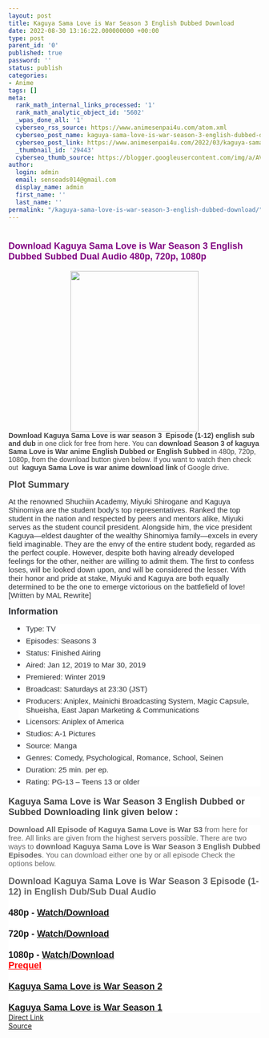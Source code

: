 ```yaml
---
layout: post
title: Kaguya Sama Love is War Season 3 English Dubbed Download
date: 2022-08-30 13:16:22.000000000 +00:00
type: post
parent_id: '0'
published: true
password: ''
status: publish
categories:
- Anime
tags: []
meta:
  rank_math_internal_links_processed: '1'
  rank_math_analytic_object_id: '5602'
  _wpas_done_all: '1'
  cyberseo_rss_source: https://www.animesenpai4u.com/atom.xml
  cyberseo_post_name: kaguya-sama-love-is-war-season-3-english-dubbed-download
  cyberseo_post_link: https://www.animesenpai4u.com/2022/03/kaguya-sama-love-is-war-season-3.html
  _thumbnail_id: '29443'
  cyberseo_thumb_source: https://blogger.googleusercontent.com/img/a/AVvXsEisZa3ULFi7BY9o5k2hWw-LjI3cofxSTSxIDZF1ZqBDlrueGaUneYKip_mLn3MVDnsBJMk2jPvL9dHVQehu4jcpshE2ssfMt2N6kqoBYe1ytTN2qKN8-NkvCUGJcBqfD8CJsUw5it0-fUZHpA4mz3GkSAnW-fffW71KnstD2HGavpqzdMrudqln1YU-=s320
author:
  login: admin
  email: senseads014@gmail.com
  display_name: admin
  first_name: ''
  last_name: ''
permalink: "/kaguya-sama-love-is-war-season-3-english-dubbed-download/"
---
```

<h1 style="text-align: left;"><span style="color: #800180; font-family: arial; font-size: large;">Download Kaguya Sama Love is War Season 3 English Dubbed Subbed Dual Audio 480p, 720p, 1080p</span></h1>
<div class="separator" style="clear: both; text-align: center;"><a href="https://blogger.googleusercontent.com/img/a/AVvXsEisZa3ULFi7BY9o5k2hWw-LjI3cofxSTSxIDZF1ZqBDlrueGaUneYKip_mLn3MVDnsBJMk2jPvL9dHVQehu4jcpshE2ssfMt2N6kqoBYe1ytTN2qKN8-NkvCUGJcBqfD8CJsUw5it0-fUZHpA4mz3GkSAnW-fffW71KnstD2HGavpqzdMrudqln1YU-=s1687" style="margin-left: 1em; margin-right: 1em;"><span style="font-family: arial;"><img border="0" data-original-height="1687" data-original-width="1349" height="320" src="{{ site.baseurl }}/assets/2022/08/AVvXsEisZa3ULFi7BY9o5k2hWw-LjI3cofxSTSxIDZF1ZqBDlrueGaUneYKip_mLn3MVDnsBJMk2jPvL9dHVQehu4jcpshE2ssfMt2N6kqoBYe1ytTN2qKN8-NkvCUGJcBqfD8CJsUw5it0-fUZHpA4mz3GkSAnW-fffW71KnstD2HGavpqzdMrudqln1YU-=s320" width="256" /></span></a></div>
<div class="separator" style="clear: both; text-align: left;"><span style="font-family: arial;"><b style="background: 0px 0px rgb(255, 255, 255); border: 0px; color: #444444; outline: 0px; padding: 0px; vertical-align: baseline;">Download Kaguya Sama Love is war season 3&nbsp; Episode (1-12) english sub and dub</b><span face="Hanuman, Ruda, sans-serif" style="background: 0px 0px white; border: 0px; color: #444444; outline: 0px; padding: 0px; vertical-align: baseline;">&nbsp;in one click for free from here. You can&nbsp;</span><b style="background: 0px 0px rgb(255, 255, 255); border: 0px; color: #444444; outline: 0px; padding: 0px; vertical-align: baseline;">download Season 3 of kaguya Sama Love is War anime English Dubbed or English Subbed</b><span face="Hanuman, Ruda, sans-serif" style="background: 0px 0px white; border: 0px; color: #444444; outline: 0px; padding: 0px; vertical-align: baseline;">&nbsp;in 480p, 720p, 1080p, from the download button given below. If you want to watch then check out</span><b style="background: 0px 0px rgb(255, 255, 255); border: 0px; color: #444444; outline: 0px; padding: 0px; vertical-align: baseline;">&nbsp; kaguya Sama Love is war anime download link</b><span face="Hanuman, Ruda, sans-serif" style="background: 0px 0px white; border: 0px; color: #444444; outline: 0px; padding: 0px; vertical-align: baseline;">&nbsp;of Google drive.</span></span></div>
<div class="separator" style="clear: both; text-align: left;"><span face="Hanuman, Ruda, sans-serif" style="background: 0px 0px white; border: 0px; color: #444444; outline: 0px; padding: 0px; vertical-align: baseline;"><span style="font-family: arial;"><br /></span></span></div>
<div class="separator" style="clear: both; text-align: left;"><span face="Hanuman, Ruda, sans-serif" style="background: 0px 0px white; border: 0px; color: #444444; outline: 0px; padding: 0px; vertical-align: baseline;"><b><span style="font-family: arial; font-size: large;">Plot Summary</span></b></span></div>
<p><span style="background-color: white; color: #2c2f34; font-family: arial; font-size: 15px;">At the renowned Shuchiin Academy, Miyuki Shirogane and Kaguya Shinomiya are the student body’s top representatives. Ranked the top student in the nation and respected by peers and mentors alike, Miyuki serves as the student council president. Alongside him, the vice president Kaguya—eldest daughter of the wealthy Shinomiya family—excels in every field imaginable. They are the envy of the entire student body, regarded as the perfect couple. However, despite both having already developed feelings for the other, neither are willing to admit them. The first to confess loses, will be looked down upon, and will be considered the lesser. With their honor and pride at stake, Miyuki and Kaguya are both equally determined to be the one to emerge victorious on the battlefield of love! [Written by MAL Rewrite]</span>
<p><span style="background-color: white; color: #2c2f34; font-family: arial; font-size: large;"><b>Information</b></span></p>
<ul style="background-color: white; border: 0px; box-sizing: border-box; color: #2c2f34; font-size: 15px; list-style: none; margin: 0px 0px 20px 20px; outline: none; padding: 0px 0px 0px 15px;">
<li style="border: 0px; box-sizing: border-box; list-style: none disc; margin: 0px 0px 5px; outline: none; padding: 0px;"><span style="font-family: arial;">Type: TV</span></li>
<li style="border: 0px; box-sizing: border-box; list-style: none disc; margin: 0px 0px 5px; outline: none; padding: 0px;"><span style="font-family: arial;">Episodes: Seasons 3</span></li>
<li style="border: 0px; box-sizing: border-box; list-style: none disc; margin: 0px 0px 5px; outline: none; padding: 0px;"><span style="font-family: arial;">Status: Finished Airing</span></li>
<li style="border: 0px; box-sizing: border-box; list-style: none disc; margin: 0px 0px 5px; outline: none; padding: 0px;"><span style="font-family: arial;">Aired: Jan 12, 2019 to Mar 30, 2019</span></li>
<li style="border: 0px; box-sizing: border-box; list-style: none disc; margin: 0px 0px 5px; outline: none; padding: 0px;"><span style="font-family: arial;">Premiered: Winter 2019</span></li>
<li style="border: 0px; box-sizing: border-box; list-style: none disc; margin: 0px 0px 5px; outline: none; padding: 0px;"><span style="font-family: arial;">Broadcast: Saturdays at 23:30 (JST)</span></li>
<li style="border: 0px; box-sizing: border-box; list-style: none disc; margin: 0px 0px 5px; outline: none; padding: 0px;"><span style="font-family: arial;">Producers: Aniplex, Mainichi Broadcasting System, Magic Capsule, Shueisha, East Japan Marketing &amp; Communications</span></li>
<li style="border: 0px; box-sizing: border-box; list-style: none disc; margin: 0px 0px 5px; outline: none; padding: 0px;"><span style="font-family: arial;">Licensors: Aniplex of America</span></li>
<li style="border: 0px; box-sizing: border-box; list-style: none disc; margin: 0px 0px 5px; outline: none; padding: 0px;"><span style="font-family: arial;">Studios: A-1 Pictures</span></li>
<li style="border: 0px; box-sizing: border-box; list-style: none disc; margin: 0px 0px 5px; outline: none; padding: 0px;"><span style="font-family: arial;">Source: Manga</span></li>
<li style="border: 0px; box-sizing: border-box; list-style: none disc; margin: 0px 0px 5px; outline: none; padding: 0px;"><span style="font-family: arial;">Genres: Comedy, Psychological, Romance, School, Seinen</span></li>
<li style="border: 0px; box-sizing: border-box; list-style: none disc; margin: 0px 0px 5px; outline: none; padding: 0px;"><span style="font-family: arial;">Duration: 25 min. per ep.</span></li>
<li style="border: 0px; box-sizing: border-box; list-style: none disc; margin: 0px 0px 5px; outline: none; padding: 0px;"><span style="font-family: arial;">Rating: PG-13 – Teens 13 or older</span></li>
</ul>
<div>
<h3 style="background: 0px 0px rgb(255, 255, 255); border: 0px; color: white; font-size: 21px; margin: 0px 0px 15px; outline: 0px; padding: 0px; vertical-align: baseline;"><span style="background: 0px 0px; border: 0px; color: #444444; font-size: large; outline: 0px; padding: 0px; vertical-align: baseline;"><span style="font-family: arial;">Kaguya Sama Love is War Season 3 English Dubbed or Subbed Downloading link given below :&nbsp;</span></span></h3>
<div style="background: 0px 0px rgb(255, 255, 255); border: 0px; color: #656565; font-size: 15px; outline: 0px; padding: 0px; vertical-align: baseline;"><span style="background: 0px 0px; border: 0px; outline: 0px; padding: 0px; vertical-align: baseline;"><span style="font-family: arial;"><b style="background: 0px 0px; border: 0px; outline: 0px; padding: 0px; vertical-align: baseline;">Download All Episode of Kaguya Sama Love is War S3&nbsp;</b>from here for free.&nbsp;All links are given from the highest servers possible. There are two ways to&nbsp;<b style="background: 0px 0px; border: 0px; outline: 0px; padding: 0px; vertical-align: baseline;">download Kaguya Sama Love is War Season 3 English Dubbed Episodes</b>. You can download either one by or all episode Check the options below.</span></span></div>
</div>
<div style="background: 0px 0px rgb(255, 255, 255); border: 0px; color: #656565; font-size: 15px; outline: 0px; padding: 0px; vertical-align: baseline;"><span style="background: 0px 0px; border: 0px; outline: 0px; padding: 0px; vertical-align: baseline;"><span style="font-family: arial;"><br /></span></span></div>
<div style="background: 0px 0px rgb(255, 255, 255); border: 0px; font-family: Hanuman, Ruda, sans-serif; outline: 0px; padding: 0px; vertical-align: baseline;"><span style="background: 0px 0px; border: 0px; font-family: arial; outline: 0px; padding: 0px; vertical-align: baseline;"><b><span style="color: #656565; font-size: large;">Download Kaguya Sama Love is War Season 3 Episode (1-12) in English Dub/Sub Dual Audio&nbsp;</span></b></span></div>
<div style="background: 0px 0px rgb(255, 255, 255); border: 0px; color: #656565; font-family: Hanuman, Ruda, sans-serif; outline: 0px; padding: 0px; vertical-align: baseline;"><span style="background: 0px 0px; border: 0px; font-family: arial; outline: 0px; padding: 0px; vertical-align: baseline;"><span style="font-size: large;"><b><br /></b></span></span></div>
<div style="background: 0px 0px rgb(255, 255, 255); border: 0px; font-family: Hanuman, Ruda, sans-serif; outline: 0px; padding: 0px; vertical-align: baseline;"><b><span style="font-size: large;">480p - <a href="https://drive.google.com/drive/folders/1CsybPzGe47pwbqR3-wYocveEYYjHQmub" target="_blank" rel="noopener">Watch/Download</a></span></b></div>
<div style="background: 0px 0px rgb(255, 255, 255); border: 0px; font-family: Hanuman, Ruda, sans-serif; outline: 0px; padding: 0px; vertical-align: baseline;"><b><span style="font-size: large;"><br /></span></b></div>
<div style="background: 0px 0px rgb(255, 255, 255); border: 0px; font-family: Hanuman, Ruda, sans-serif; outline: 0px; padding: 0px; vertical-align: baseline;"><b><span style="font-size: large;">720p - <a href="https://drive.google.com/drive/folders/1CsybPzGe47pwbqR3-wYocveEYYjHQmub" target="_blank" rel="noopener">Watch/Download</a></span></b></div>
<div style="background: 0px 0px rgb(255, 255, 255); border: 0px; font-family: Hanuman, Ruda, sans-serif; outline: 0px; padding: 0px; vertical-align: baseline;"><b><span style="font-size: large;"><br /></span></b></div>
<div style="background: 0px 0px rgb(255, 255, 255); border: 0px; font-family: Hanuman, Ruda, sans-serif; outline: 0px; padding: 0px; vertical-align: baseline;"><b><span style="font-size: large;">1080p - <a href="https://drive.google.com/drive/folders/1CsybPzGe47pwbqR3-wYocveEYYjHQmub" target="_blank" rel="noopener">Watch/Download</a></span></b></div>
<div style="background: 0px 0px rgb(255, 255, 255); border: 0px; color: #656565; font-family: Hanuman, Ruda, sans-serif; outline: 0px; padding: 0px; vertical-align: baseline;"><span style="background: 0px 0px; border: 0px; font-family: arial; outline: 0px; padding: 0px; vertical-align: baseline;"><span style="font-size: large;" /></span>
<div style="background-attachment: initial; background-clip: initial; background-image: initial; background-origin: initial; background-position: 0px 0px; background-repeat: initial; background-size: initial; border: 0px; font-family: Hanuman, Ruda, sans-serif; font-size: medium; outline: 0px; padding: 0px; vertical-align: baseline;"><span style="background: 0px 0px; border: 0px; font-family: arial; outline: 0px; padding: 0px; vertical-align: baseline;"><span style="font-size: large;" /></span>
<div style="background-attachment: initial; background-clip: initial; background-image: initial; background-origin: initial; background-position: 0px 0px; background-repeat: initial; background-size: initial; border: 0px; font-family: Hanuman, Ruda, sans-serif; font-size: medium; outline: 0px; padding: 0px; vertical-align: baseline;"><span style="background: 0px 0px; border: 0px; font-family: arial; outline: 0px; padding: 0px; vertical-align: baseline;"><span style="font-size: large;" /></span>
<div style="background-attachment: initial; background-clip: initial; background-image: initial; background-origin: initial; background-position: 0px 0px; background-repeat: initial; background-size: initial; border: 0px; font-family: Hanuman, Ruda, sans-serif; font-size: medium; outline: 0px; padding: 0px; vertical-align: baseline;"><span style="background: 0px 0px; border: 0px; font-family: arial; outline: 0px; padding: 0px; vertical-align: baseline;"><span style="font-size: large;" /></span>
<div style="background-attachment: initial; background-clip: initial; background-image: initial; background-origin: initial; background-position: 0px 0px; background-repeat: initial; background-size: initial; border: 0px; font-family: Hanuman, Ruda, sans-serif; font-size: medium; outline: 0px; padding: 0px; vertical-align: baseline;"></div>
</div>
</div>
</div>
</div>
<div style="background: 0px 0px rgb(255, 255, 255); border: 0px; font-family: Hanuman, Ruda, sans-serif; outline: 0px; padding: 0px; vertical-align: baseline;"><span style="background: 0px 0px; border: 0px; font-family: arial; outline: 0px; padding: 0px; vertical-align: baseline;"><span style="color: red; font-size: large;"><b><u>Prequel</u></b></span></span></div>
<div style="background: 0px 0px rgb(255, 255, 255); border: 0px; color: #656565; font-family: Hanuman, Ruda, sans-serif; outline: 0px; padding: 0px; vertical-align: baseline;"><span style="background: 0px 0px; border: 0px; font-family: arial; outline: 0px; padding: 0px; vertical-align: baseline;"><span style="font-size: large;"><b><br /></b></span></span></div>
<div style="background: 0px 0px rgb(255, 255, 255); border: 0px; color: #656565; font-family: Hanuman, Ruda, sans-serif; outline: 0px; padding: 0px; vertical-align: baseline;"><span style="background: 0px 0px; border: 0px; font-family: arial; outline: 0px; padding: 0px; vertical-align: baseline;"><span style="font-size: large;"><b><a href="https://www.animesenpai4u.com/2021/09/kaguya-sama-love-is-war-season-2-480p.html" target="_blank" rel="noopener">Kaguya Sama Love is War Season 2</a></b></span></span></div>
<div style="background: 0px 0px rgb(255, 255, 255); border: 0px; color: #656565; font-family: Hanuman, Ruda, sans-serif; outline: 0px; padding: 0px; vertical-align: baseline;"><span style="background: 0px 0px; border: 0px; font-family: arial; outline: 0px; padding: 0px; vertical-align: baseline;"><span style="font-size: large;"><b><br /></b></span></span></div>
<div style="background: 0px 0px rgb(255, 255, 255); border: 0px; color: #656565; font-family: Hanuman, Ruda, sans-serif; outline: 0px; padding: 0px; vertical-align: baseline;"><span style="background: 0px 0px; border: 0px; font-family: arial; outline: 0px; padding: 0px; vertical-align: baseline;"><span style="font-size: large;"><b><a href="https://www.animesenpai4u.com/2020/06/kaguya-sama-love-and-war-full-season-1.html" target="_blank" rel="noopener">Kaguya Sama Love is War Season 1</a></b></span></span></div>
<link rel="stylesheet" href="https://cdnjs.cloudflare.com/ajax/libs/font-awesome/4.7.0/css/font-awesome.min.css" />
<div class="divbtn"> <a href="https://handymansurrender.com/fihup8buzv?key=94550f7ce39444073321dde3b8782f97" class="btn"><i class="fa fa-download"></i> Direct Link</a> <br /><a href="https://www.animesenpai4u.com/2022/03/kaguya-sama-love-is-war-season-3.html">Source</a> </div>
